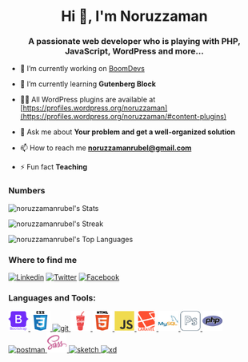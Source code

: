 <h1 align="center">Hi 👋, I'm Noruzzaman</h1>
<h3 align="center">A passionate web developer who is playing with PHP, JavaScript, WordPress and more...</h3> 

- 🔭 I’m currently working on [BoomDevs](https://boomdevs.com/) 

- 🌱 I’m currently learning **Gutenberg Block** 

- 👨‍💻 All WordPress plugins are available at [https://profiles.wordpress.org/noruzzaman](https://profiles.wordpress.org/noruzzaman/#content-plugins)

- 💬 Ask me about **Your problem and get a well-organized solution** 

- 📫 How to reach me **noruzzamanrubel@gmail.com**

- ⚡ Fun fact **Teaching**
  
### Numbers
![noruzzamanrubel's Stats](https://github-readme-stats.vercel.app/api?username=noruzzamanrubel&theme=darcula&show_icons=true&hide_border=true&count_private=true) 

![noruzzamanrubel's Streak](https://github-readme-streak-stats.herokuapp.com/?user=noruzzamanrubel&theme=darcula&hide_border=true)

![noruzzamanrubel's Top Languages](https://github-readme-stats.vercel.app/api/top-langs/?username=noruzzamanrubel&theme=darcula&show_icons=true&hide_border=true&layout=compact)

### Where to find me

[![Linkedin](https://img.shields.io/badge/LinkedIn-0077B5?style=flat-square&logo=linkedin&logoColor=white)](https://www.linkedin.com/in/noruzzamanrubel) 
[![Twitter](https://img.shields.io/badge/Twitter-1DA1F2?style=flat-square&logo=twitter&logoColor=white)](https://twitter.com/NoruzzamanRube1)
[![Facebook](https://img.shields.io/badge/Facebook-1877F2?style=flat-square&logo=facebook&logoColor=white)](https://facebook.com/noruzzamanrubel)

<h3 align="left">Languages and Tools:</h3>
<p align="left"> <a href="https://getbootstrap.com" target="_blank"> <img src="https://raw.githubusercontent.com/devicons/devicon/master/icons/bootstrap/bootstrap-plain-wordmark.svg" alt="bootstrap" width="40" height="40"/> </a> <a href="https://www.w3schools.com/css/" target="_blank"> <img src="https://raw.githubusercontent.com/devicons/devicon/master/icons/css3/css3-original-wordmark.svg" alt="css3" width="40" height="40"/> </a> <a href="https://git-scm.com/" target="_blank"> <img src="https://www.vectorlogo.zone/logos/git-scm/git-scm-icon.svg" alt="git" width="40" height="40"/> </a> <a href="https://gulpjs.com" target="_blank"> <img src="https://raw.githubusercontent.com/devicons/devicon/master/icons/gulp/gulp-plain.svg" alt="gulp" width="40" height="40"/> </a> <a href="https://www.w3.org/html/" target="_blank"> <img src="https://raw.githubusercontent.com/devicons/devicon/master/icons/html5/html5-original-wordmark.svg" alt="html5" width="40" height="40"/> </a> <a href="https://developer.mozilla.org/en-US/docs/Web/JavaScript" target="_blank"> <img src="https://raw.githubusercontent.com/devicons/devicon/master/icons/javascript/javascript-original.svg" alt="javascript" width="40" height="40"/> </a> <a href="https://laravel.com/" target="_blank"> <img src="https://raw.githubusercontent.com/devicons/devicon/master/icons/laravel/laravel-plain-wordmark.svg" alt="laravel" width="40" height="40"/> </a> <a href="https://www.mysql.com/" target="_blank"> <img src="https://raw.githubusercontent.com/devicons/devicon/master/icons/mysql/mysql-original-wordmark.svg" alt="mysql" width="40" height="40"/> </a> <a href="https://www.photoshop.com/en" target="_blank"> <img src="https://raw.githubusercontent.com/devicons/devicon/master/icons/photoshop/photoshop-line.svg" alt="photoshop" width="40" height="40"/> </a> <a href="https://www.php.net" target="_blank"> <img src="https://raw.githubusercontent.com/devicons/devicon/master/icons/php/php-original.svg" alt="php" width="40" height="40"/> </a> <a href="https://postman.com" target="_blank"> <img src="https://www.vectorlogo.zone/logos/getpostman/getpostman-icon.svg" alt="postman" width="40" height="40"/> </a> <a href="https://sass-lang.com" target="_blank"> <img src="https://raw.githubusercontent.com/devicons/devicon/master/icons/sass/sass-original.svg" alt="sass" width="40" height="40"/> </a> <a href="https://www.sketch.com/" target="_blank"> <img src="https://www.vectorlogo.zone/logos/sketchapp/sketchapp-icon.svg" alt="sketch" width="40" height="40"/> </a> <a href="https://www.adobe.com/products/xd.html" target="_blank"> <img src="https://cdn.worldvectorlogo.com/logos/adobe-xd.svg" alt="xd" width="40" height="40"/> </a> </p>
